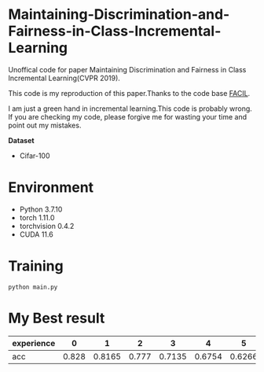 # Maintaining-Discrimination-and-Fairness-in-Class-Incremental-Learning
Unoffical code for paper Maintaining Discrimination and Fairness in Class Incremental Learning(CVPR 2019).

This code is my reproduction of this paper.Thanks to the code base [FACIL](https://github.com/mmasana/FACIL).

I am just a green hand in incremental learning.This code is probably wrong. If you are checking my code, please forgive me for wasting your time and point out my mistakes.

**Dataset**

* Cifar-100

# Environment
* Python 3.7.10
* torch 1.11.0
* torchvision 0.4.2
* CUDA 11.6

# Training
`python main.py`

# My Best result
|  experience   | 0  | 1  | 2  |3  | 4  |5  | 6 |7  | 8  |9  | avg acc|
|  ----  | ----  |----  | ----  |----  | ----  |----  | ----  |----  | ----  |----  |----  |
| acc | 0.828 | 0.8165 |0.777	|0.7135 |0.6754  |0.6266  |0.6021 | 0.5706 |0.5372	| 0.5218  |0.66687 |




